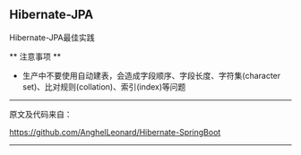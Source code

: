 ## Hibernate-JPA
Hibernate-JPA最佳实践

** 注意事项 **
- 生产中不要使用自动建表，会造成字段顺序、字段长度、字符集(character set)、比对规则(collation)、索引(index)等问题

------------------------------------------------------------------------------------------
原文及代码来自：

https://github.com/AnghelLeonard/Hibernate-SpringBoot

------------------------------------------------------------------------------------------
